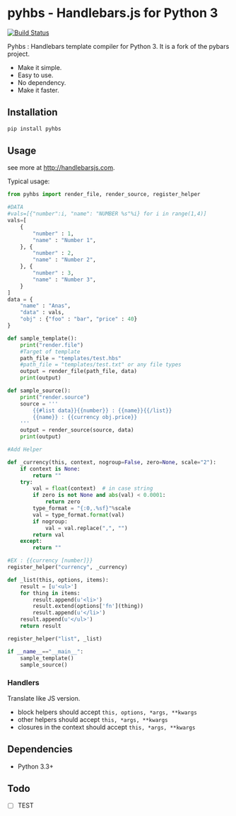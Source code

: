 # pyhbs - Handlebars.js for Python 3

[![Build Status](https://travis-ci.org/anastue/pyhbs.svg?branch=master)](https://travis-ci.org/wbond/pybars3)

Pyhbs : Handlebars template compiler for Python 3.
It is a fork of the pybars project.
* Make it simple.
* Easy to use.
* No dependency.
* Make it faster.

## Installation

```bash
pip install pyhbs
```


## Usage

see more at http://handlebarsjs.com.

Typical usage:

```python
from pyhbs import render_file, render_source, register_helper

#DATA
#vals=[{"number":i, "name": "NUMBER %s"%i} for i in range(1,4)]
vals=[
    {
        "number" : 1,
        "name" : "Number 1",
    }, {
        "number" : 2,
        "name" : "Number 2",
    }, {
        "number" : 3,
        "name" : "Number 3",
    }
]
data = {
    "name" : "Anas",
    "data" : vals,
    "obj" : {"foo" : "bar", "price" : 40}
}

def sample_template():
    print("render.file")
    #Target of template
    path_file = "templates/test.hbs" 
    #path_file = "templates/test.txt" or any file types
    output = render_file(path_file, data)
    print(output)

def sample_source():
    print("render.source")
    source = '''
        {{#list data}}{{number}} : {{name}}{{/list}}
        {{name}} : {{currency obj.price}}
    '''
    output = render_source(source, data)
    print(output)

#Add Helper

def _currency(this, context, nogroup=False, zero=None, scale="2"):
    if context is None:
        return ""
    try:
        val = float(context)  # in case string
        if zero is not None and abs(val) < 0.0001:
            return zero
        type_format = "{:0,.%sf}"%scale
        val = type_format.format(val)
        if nogroup:
            val = val.replace(",", "")
        return val
    except:
        return ""

#EX : {{currency [number]}}
register_helper("currency", _currency)

def _list(this, options, items):
    result = [u'<ul>']
    for thing in items:
        result.append(u'<li>')
        result.extend(options['fn'](thing))
        result.append(u'</li>')
    result.append(u'</ul>')
    return result

register_helper("list", _list)

if __name__=="__main__":
    sample_template()
    sample_source()

```

### Handlers

Translate like JS version.

* block helpers should accept `this, options, *args, **kwargs`
* other helpers should accept `this, *args, **kwargs`
* closures in the context should accept `this, *args, **kwargs`

## Dependencies

* Python 3.3+


## Todo

- [ ] TEST
